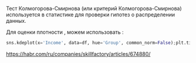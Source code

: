 Тест Колмогорова-Смирнова (или критерий Колмогорова-Смирнова) используется в статистике для проверки гипотез о распределении данных.

Для оценки плотности , можем использовать : 

```python
sns.kdeplot(x='Income', data=df, hue='Group', common_norm=False);plt.title("Kernel Density Function");
```


https://habr.com/ru/companies/skillfactory/articles/674880/